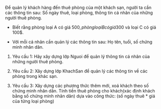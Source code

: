 Để quản lý khách hàng đến thuê phòng của một khách sạn, người ta cần các thông tin sau: Số ngày thuê, loại phòng, thông tin cá nhân của những người thuê phòng.

- Biết rằng phòng loại A có giá 500$, phòng loại B có giá 300$ và loại C có giá 100$.

- Với mỗi cá nhân cần quản lý các thông tin sau: Họ tên, tuổi, số chứng minh nhân dân.

1. Yêu cầu 1: Hãy xây dựng lớp Nguoi để quản lý thông tin cá nhân của những người thuê phòng.

2. Yêu cầu 2: Xây dựng lớp KhachSan để quản lý các thông tin về các phòng trong khác sạn.

3. Yêu cầu 3: Xây dựng các phương thức thêm mới, xoá khách theo số chứng minh nhân dân. Tính tiền thuê phòng cho khách(xác định khách bằng số chứng minh nhân dân) dựa vào công thức: (số ngày thuê * giá của từng loại phòng)